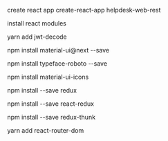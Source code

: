 create react app create-react-app helpdesk-web-rest

install react modules

yarn add jwt-decode

npm install material-ui@next --save

npm install typeface-roboto --save

npm install material-ui-icons

npm install --save redux

npm install --save react-redux

npm install --save redux-thunk

yarn add react-router-dom
